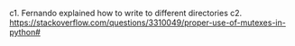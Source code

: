 c1. Fernando explained how to write to different directories
c2. https://stackoverflow.com/questions/3310049/proper-use-of-mutexes-in-python#